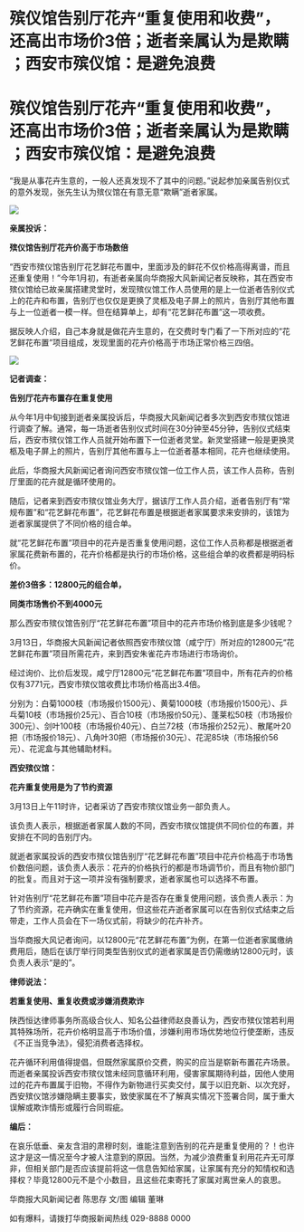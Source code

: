 # 殡仪馆告别厅花卉“重复使用和收费”，还高出市场价3倍；逝者亲属认为是欺瞒 ；西安市殡仪馆：是避免浪费

# 殡仪馆告别厅花卉“重复使用和收费”，还高出市场价3倍；逝者亲属认为是欺瞒 ；西安市殡仪馆：是避免浪费

“我是从事花卉生意的，一般人还真发现不了其中的问题。”说起参加亲属告别仪式的意外发现，张先生认为殡仪馆在有意无意“欺瞒”逝者家属。

![](https://inews.gtimg.com/om_bt/OwqlwupfOyNXA16sfGhaJufEqbLZ4Ux6SaPNcYKPdyAo0AA/1000)

**亲属投诉：**

**殡仪馆告别厅花卉价高于市场数倍**

“西安市殡仪馆告别厅花艺鲜花布置中，里面涉及的鲜花不仅价格高得离谱，而且还重复使用！”今年1月初，有逝者亲属向华商报大风新闻记者反映称，其在西安市殡仪馆给已故亲属搭建灵堂时，发现殡仪馆工作人员使用的是上一位逝者告别仪式上的花卉和布置，告别厅也仅仅是更换了灵柩及电子屏上的照片，告别厅其他布置与上一位逝者一模一样。但在结算单上，却有“花艺鲜花布置”这一项收费。

据反映人介绍，自己本身就是做花卉生意的，在交费时专门看了一下所对应的“花艺鲜花布置”项目组成，发现里面的花卉价格高于市场正常价格三四倍。

![](https://inews.gtimg.com/om_bt/OGos6DU9yCVVxOirnISBXtEmeklqXlKLNtPHN2nPiAvuYAA/1000)

**记者调查：**

**告别厅花卉布置存在重复使用**

从今年1月中旬接到逝者亲属投诉后，华商报大风新闻记者多次到西安市殡仪馆进行调查了解。通常，每一场逝者告别仪式时间在30分钟至45分钟，告别仪式结束后，西安市殡仪馆工作人员就开始布置下一位逝者灵堂。新灵堂搭建一般是更换灵柩及电子屏上的照片，告别厅其他布置与上一位逝者基本相同，花卉也继续使用。

此后，华商报大风新闻记者询问西安市殡仪馆一位工作人员，该工作人员称，告别厅里面的花卉就是循环使用的。

随后，记者来到西安市殡仪馆业务大厅，据该厅工作人员介绍，逝者告别厅有“常规布置”和“花艺鲜花布置”，花艺鲜花布置是根据逝者家属要求来安排的，该馆为逝者家属提供了不同价格的组合单。

就“花艺鲜花布置”项目中的花卉是否重复使用问题，这位工作人员称都是根据逝者家属花费新布置的，花卉价格都是执行的市场价格，这些组合单的收费都是明码标价。

**差价3倍多：12800元的组合单，**

**同类市场售价不到4000元**

那么西安市殡仪馆告别厅“花艺鲜花布置”项目中的花卉市场价格到底是多少钱呢？

3月13日，华商报大风新闻记者依照西安市殡仪馆（咸宁厅）所对应的12800元“花艺鲜花布置”项目所需花卉，来到西安朱雀花卉市场进行市场询价。

经过询价、比价后发现，咸宁厅12800元“花艺鲜花布置”项目中，所有花卉的价格仅有3771元，西安市殡仪馆收费比市场价格高出3.4倍。

分别为：白菊1000枝（市场报价1500元）、黄菊1000枝（市场报价1500元）、乒乓菊10枝（市场报价25元）、百合10枝（市场报价50元）、蓬莱松50枝（市场报价300元）、剑叶100枝（市场报价40元）、白兰72枝（市场报价252元）、散尾叶20把（市场报价18元）、八角叶30把（市场报价30元）、花泥85块（市场报价56元）、花泥盒与其他辅助材料。

**西安殡仪馆：**

**花卉重复使用是为了节约资源**

3月13日上午11时许，记者采访了西安市殡仪馆业务一部负责人。

该负责人表示，根据逝者家属人数的不同，西安市殡仪馆提供不同价位的布置，并安排在不同的告别厅内。

就逝者家属投诉的西安市殡仪馆告别厅“花艺鲜花布置”项目中花卉价格高于市场售价数倍问题，该负责人表示：花卉的价格执行的都是市场调节价，而且有物价部门的批复。而且对于这一项并没有强制要求，逝者家属也可以选择不布置。

针对告别厅“花艺鲜花布置”项目中花卉是否存在重复使用问题，该负责人表示：为了节约资源，花卉确实在重复使用，但这些花卉逝者家属可以在告别仪式结束之后带走，工作人员会在下一场仪式前，将缺少的花卉补齐。

当华商报大风记者询问，以12800元“花艺鲜花布置”为例，在第一位逝者家属缴纳费用后，随后在该厅举行同类型告别仪式的逝者家属是否仍需缴纳12800元时，该负责人表示“是的”。

**律师说法：**

**若重复使用、重复收费或涉嫌消费欺诈**

陕西恒达律师事务所高级合伙人、知名公益律师赵良善认为，西安市殡仪馆若利用其特殊场所，花卉价格明显高于市场价值，涉嫌利用市场优势地位行使垄断，违反《不正当竞争法》，侵犯消费者选择权。

花卉循环利用值得提倡，但既然家属原价交费，购买的应当是崭新布置花卉场景。而逝者亲属投诉西安市殡仪馆未经同意循环利用，侵害家属期待利益，因他人使用过的花卉布置属于旧物，不得作为新物进行买卖交付，属于以旧充新、以次充好，西安殡仪馆涉嫌隐瞒主要事实，致使家属在不了解真实情况下签署合同，属于重大误解或欺诈情形或履行合同瑕疵。

**编后：**

在哀乐低垂、亲友含泪的肃穆时刻，谁能注意到告别的花卉是重复使用的？！也许这才是这一情况至今才被人注意到的原因。当然，为减少浪费重复利用花卉无可厚非，但相关部门是否应该提前将这一信息告知给家属，让家属有充分的知情权和选择权？毕竟12800元不是个小数目，且这些花束寄托了家属对离世亲人的哀思。

华商报大风新闻记者 陈思存 文/图 编辑 董琳

如有爆料，请拨打华商报新闻热线 029-8888 0000

